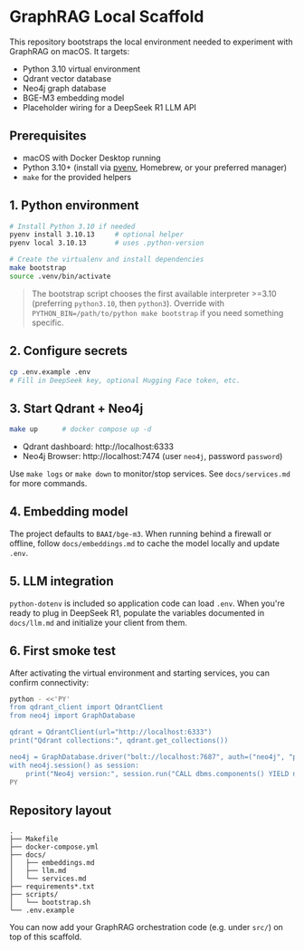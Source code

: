 # GraphRAG Local Scaffold

This repository bootstraps the local environment needed to experiment with GraphRAG on macOS. It targets:
- Python 3.10 virtual environment
- Qdrant vector database
- Neo4j graph database
- BGE-M3 embedding model
- Placeholder wiring for a DeepSeek R1 LLM API

## Prerequisites
- macOS with Docker Desktop running
- Python 3.10+ (install via [pyenv](https://github.com/pyenv/pyenv), Homebrew, or your preferred manager)
- `make` for the provided helpers

## 1. Python environment
```bash
# Install Python 3.10 if needed
pyenv install 3.10.13     # optional helper
pyenv local 3.10.13       # uses .python-version

# Create the virtualenv and install dependencies
make bootstrap
source .venv/bin/activate
```
> The bootstrap script chooses the first available interpreter >=3.10 (preferring `python3.10`, then `python3`). Override with `PYTHON_BIN=/path/to/python make bootstrap` if you need something specific.

## 2. Configure secrets
```bash
cp .env.example .env
# Fill in DeepSeek key, optional Hugging Face token, etc.
```

## 3. Start Qdrant + Neo4j
```bash
make up      # docker compose up -d
```
- Qdrant dashboard: http://localhost:6333
- Neo4j Browser: http://localhost:7474 (user `neo4j`, password `password`)

Use `make logs` or `make down` to monitor/stop services. See `docs/services.md` for more commands.

## 4. Embedding model
The project defaults to `BAAI/bge-m3`. When running behind a firewall or offline, follow `docs/embeddings.md` to cache the model locally and update `.env`.

## 5. LLM integration
`python-dotenv` is included so application code can load `.env`. When you're ready to plug in DeepSeek R1, populate the variables documented in `docs/llm.md` and initialize your client from them.

## 6. First smoke test
After activating the virtual environment and starting services, you can confirm connectivity:
```bash
python - <<'PY'
from qdrant_client import QdrantClient
from neo4j import GraphDatabase

qdrant = QdrantClient(url="http://localhost:6333")
print("Qdrant collections:", qdrant.get_collections())

neo4j = GraphDatabase.driver("bolt://localhost:7687", auth=("neo4j", "password"))
with neo4j.session() as session:
    print("Neo4j version:", session.run("CALL dbms.components() YIELD name, versions RETURN name, versions").values())
PY
```

## Repository layout
```
.
├── Makefile
├── docker-compose.yml
├── docs/
│   ├── embeddings.md
│   ├── llm.md
│   └── services.md
├── requirements*.txt
├── scripts/
│   └── bootstrap.sh
└── .env.example
```

You can now add your GraphRAG orchestration code (e.g. under `src/`) on top of this scaffold.
